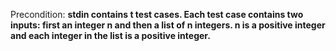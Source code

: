 Precondition: **stdin contains t test cases. Each test case contains two inputs: first an integer n and then a list of n integers. n is a positive integer and each integer in the list is a positive integer.**